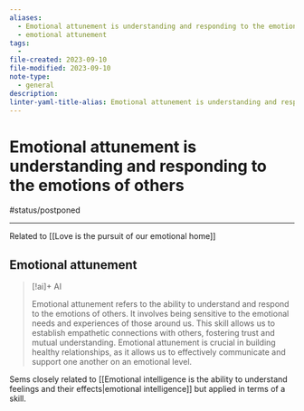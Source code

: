 ```yaml
---
aliases:
  - Emotional attunement is understanding and responding to the emotions of others.
  - emotional attunement
tags:
  - 
file-created: 2023-09-10
file-modified: 2023-09-10
note-type:
  - general
description: 
linter-yaml-title-alias: Emotional attunement is understanding and responding to the emotions of others.
---
```


# Emotional attunement is understanding and responding to the emotions of others

#status/postponed

---

Related to [[Love is the pursuit of our emotional home]]

## Emotional attunement

> [!ai]+ AI
>
> Emotional attunement refers to the ability to understand and respond to the emotions of others. It involves being sensitive to the emotional needs and experiences of those around us. This skill allows us to establish empathetic connections with others, fostering trust and mutual understanding. Emotional attunement is crucial in building healthy relationships, as it allows us to effectively communicate and support one another on an emotional level.

Sems closely related to [[Emotional intelligence is the ability to understand feelings and their effects|emotional intelligence]] but applied in terms of a skill.
